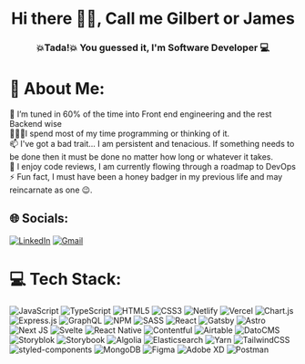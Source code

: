 <h1 align="center">Hi there 👋😁, Call me Gilbert or James</h1>
<h3 align="center">💥Tada!💥 You guessed it, I'm Software Developer 💻</h3>

# 💫 About Me:

🌱 I’m tuned in 60% of the time into Front end engineering and the rest Backend wise<br>👨🏽‍💻I spend most of my time programming or thinking of it. <br>📫 I've got a bad trait... I am persistent and tenacious. If something needs to be done then it must be done no matter how long or whatever it takes.
<br>📖 I enjoy code reviews, I am currently flowing through a roadmap to DevOps
<br>⚡ Fun fact, I must have been a honey badger in my previous life and may reincarnate as one 😉.

## 🌐 Socials:

[![LinkedIn](https://img.shields.io/badge/LinkedIn-0A66C2?logo=linkedin&logoColor=fff&style=for-the-badge)](https://www.linkedin.com/in/james-gilbert-ace/) [![Gmail](https://img.shields.io/badge/Gmail-D14836?style=for-the-badge&logo=gmail&logoColor=white)](mailto:gilbertoaceville@gmail.com)

# 💻 Tech Stack:

![JavaScript](https://img.shields.io/badge/javascript-%23323330.svg?style=for-the-badge&logo=javascript&logoColor=%23F7DF1E) ![TypeScript](https://img.shields.io/badge/typescript-%23007ACC.svg?style=for-the-badge&logo=typescript&logoColor=white) ![HTML5](https://img.shields.io/badge/html5-%23E34F26.svg?style=for-the-badge&logo=html5&logoColor=white) ![CSS3](https://img.shields.io/badge/css3-%231572B6.svg?style=for-the-badge&logo=css3&logoColor=white) ![Netlify](https://img.shields.io/badge/netlify-%23000000.svg?style=for-the-badge&logo=netlify&logoColor=#00C7B7) ![Vercel](https://img.shields.io/badge/vercel-%23000000.svg?style=for-the-badge&logo=vercel&logoColor=white) ![Chart.js](https://img.shields.io/badge/chart.js-F5788D.svg?style=for-the-badge&logo=chart.js&logoColor=white) ![Express.js](https://img.shields.io/badge/express.js-%23404d59.svg?style=for-the-badge&logo=express&logoColor=%2361DAFB) ![GraphQL](https://img.shields.io/badge/GraphQL-E10098?logo=graphql&logoColor=fff&style=for-the-badge) ![NPM](https://img.shields.io/badge/NPM-%23000000.svg?style=for-the-badge&logo=npm&logoColor=white) ![SASS](https://img.shields.io/badge/SASS-hotpink.svg?style=for-the-badge&logo=SASS&logoColor=white) ![React](https://img.shields.io/badge/react-%2320232a.svg?style=for-the-badge&logo=react&logoColor=%2361DAFB) ![Gatsby](https://img.shields.io/badge/Gatsby-639?logo=gatsby&logoColor=fff&style=for-the-badge) ![Astro](https://img.shields.io/badge/Astro-BC52EE?logo=astro&logoColor=fff&style=for-the-badge) ![Next JS](https://img.shields.io/badge/Next-black?style=for-the-badge&logo=next.js&logoColor=white) ![Svelte](https://img.shields.io/badge/Svelte-FF3E00?logo=svelte&logoColor=fff&style=for-the-badge) ![React Native](https://img.shields.io/badge/react_native-%2320232a.svg?style=for-the-badge&logo=react&logoColor=%2361DAFB)  ![Contentful](https://img.shields.io/badge/Contentful-2478CC?logo=contentful&logoColor=fff&style=for-the-badge) ![Airtable](https://img.shields.io/badge/Airtable-18BFFF?logo=airtable&logoColor=fff&style=for-the-badge) ![DatoCMS](https://img.shields.io/badge/DatoCMS-FF7751?logo=datocms&logoColor=fff&style=for-the-badge) ![Storyblok](https://img.shields.io/badge/Storyblok-09B3AF?logo=storyblok&logoColor=fff&style=for-the-badge) ![Storybook](https://img.shields.io/badge/Storybook-FF4785?logo=storybook&logoColor=fff&style=for-the-badge) ![Algolia](https://img.shields.io/badge/Algolia-003DFF?logo=algolia&logoColor=fff&style=for-the-badge) ![Elasticsearch](https://img.shields.io/badge/Elasticsearch-005571?logo=elasticsearch&logoColor=fff&style=for-the-badge) ![Yarn](https://img.shields.io/badge/yarn-%232C8EBB.svg?style=for-the-badge&logo=yarn&logoColor=white) ![TailwindCSS](https://img.shields.io/badge/tailwindcss-%2338B2AC.svg?style=for-the-badge&logo=tailwind-css&logoColor=white) ![styled-components](https://img.shields.io/badge/styled--components-DB7093?logo=styledcomponents&logoColor=fff&style=for-the-badge) ![MongoDB](https://img.shields.io/badge/MongoDB-%234ea94b.svg?style=for-the-badge&logo=mongodb&logoColor=white) ![Figma](https://img.shields.io/badge/figma-%23F24E1E.svg?style=for-the-badge&logo=figma&logoColor=white) ![Adobe XD](https://img.shields.io/badge/Adobe%20XD-FF61F6?logo=adobexd&logoColor=fff&style=for-the-badge) ![Postman](https://img.shields.io/badge/Postman-FF6C37?style=for-the-badge&logo=postman&logoColor=white)

<!-- Developed by gilbertoaceville -->